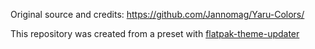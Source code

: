 Original source and credits: https://github.com/Jannomag/Yaru-Colors/

This repository was created from a preset with [flatpak-theme-updater](https://codeberg.org/Mek101/flatpak-theme-updater)